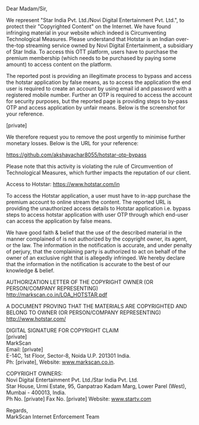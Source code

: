 Dear Madam/Sir,  
  
We represent "Star India Pvt. Ltd./Novi Digital Entertainment Pvt. Ltd.", to protect their "Copyrighted Content" on the Internet. We have found infringing material in your website which indeed is Circumventing Technological Measures. Please understand that Hotstar is an Indian over-the-top streaming service owned by Novi Digital Entertainment, a subsidiary of Star India. To access this OTT platform, users have to purchase the premium membership (which needs to be purchased by paying some amount) to access content on the platform.   
  
The reported post is providing an illegitimate process to bypass and access the hotstar application by false means, as to access the application the end user is required to create an account by using email id and password with a registered mobile number. Further an OTP is required to access the account for security purposes, but the reported page is providing steps to by-pass OTP and access application by unfair means. Below is the screenshot for your reference.  
  
[private]
  
We therefore request you to remove the post urgently to minimise further monetary losses. Below is the URL for your reference:  
  
https://github.com/akshayachar8055/hotstar-otp-bypass  
  
Please note that this activity is violating the rule of Circumvention of Technological Measures, which further impacts the reputation of our client.  
  
Access to Hotstar: https://www.hotstar.com/in  
  
To access the Hotstar application, a user must have to in-app purchase the premium account to online stream the content. The reported URL is providing the unauthorized access details to Hotstar application i.e. bypass steps to access hotstar application with user OTP through which end-user can access the application by false means.  
  
We have good faith & belief that the use of the described material in the manner complained of is not authorized by the copyright owner, its agent, or the law. The information in the notification is accurate, and under penalty of perjury, that the complaining party is authorized to act on behalf of the owner of an exclusive right that is allegedly infringed. We hereby declare that the information in the notification is accurate to the best of our knowledge & belief.  
  
AUTHORIZATION LETTER OF THE COPYRIGHT OWNER (OR PERSON/COMPANY REPRESENTING)  
http://markscan.co.in/LOA_HOTSTAR.pdf  
  
A DOCUMENT PROVING THAT THE MATERIALS ARE COPYRIGHTED AND BELONG TO OWNER (OR PERSON/COMPANY REPRESENTING)  
http://www.hotstar.com/  
  
DIGITAL SIGNATURE FOR COPYRIGHT CLAIM  
[private]  
MarkScan  
Email: [private]  
E-14C, 1st Floor, Sector-8, Noida U.P. 201301 India.  
Ph: [private], Website: www.markscan.co.in.  
  
COPYRIGHT OWNERS:  
Novi Digital Entertainment Pvt. Ltd./Star India Pvt. Ltd.  
Star House, Urmi Estate, 95, Ganpatrao Kadam Marg, Lower Parel (West), Mumbai - 400013, India.   
Ph No. [private] Fax No. [private] Website: www.startv.com  
  
Regards,  
MarkScan Internet Enforcement Team 
